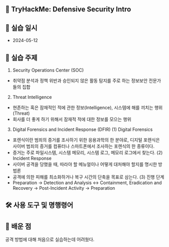 ## 🧩 TryHackMe: Defensive Security Intro

## 📌 실습 일시
- 2024-05-12

## 🔐 실습 주제
1) Security Operations Center (SOC)
- 취약점 분석과 정책 위반과 승인되지 않은 활동 탐지를 주로 하는 정보보안 전문가들의 집합
 
2) Threat Intelligence
- 현존하는 혹은 잠재적인 적에 관한 정보(Intelligence), 시스템에 해를 끼치는 행위(Threat)
- 회사를 더 좋게 하기 위해서 잠재적 적에 대한 정보를 모으는 행위

3) Digital Forensics and Incident Response (DFIR)
(1) Digital Forensics
- 포렌식이란 범죄의 증거를 조사하기 위한 응용과학의 한 분야로, 디지털 포렌식은 사이버 범죄의 증거를 컴퓨터나 스마트폰에서 조사하는 포렌식의 한 종류이다.
- 증거는 주로 파일시스템, 시스템 메모리, 시스템 로그, 메모리 로그에서 찾는다.
(2) Incident Response
- 사이버 공격을 당했을 때, 따라야 할 메뉴얼이나 어떻게 대처해야 할지를 명시한 방법론
- 공격에 의한 피해를 최소화하거나 복구 시간의 단축을 목표로 삼는다.
(3) 진행 단계
- Preparation -> Detection and Analysis <-> Containment, Eradication and Recovery -> Post-Incident Activity -> Preparation   
 

## 🛠 사용 도구 및 명행령어

## 📘 배운 점
공격 방법에 대해 처음으로 실습하는데 어려웠다.
